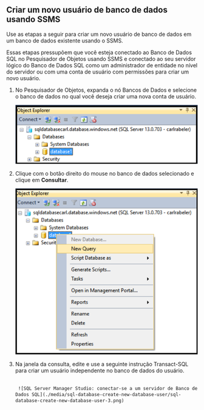 

## Criar um novo usuário de banco de dados usando SSMS

Use as etapas a seguir para criar um novo usuário de banco de dados em um banco de dados existente usando o SSMS.

Essas etapas pressupõem que você esteja conectado ao Banco de Dados SQL no Pesquisador de Objetos usando SSMS e conectado ao seu servidor lógico do Banco de Dados SQL como um administrador de entidade no nível do servidor ou com uma conta de usuário com permissões para criar um novo usuário.

1. No Pesquisador de Objetos, expanda o nó Bancos de Dados e selecione o banco de dados no qual você deseja criar uma nova conta de usuário.

     ![SQL Server Manager Studio: conectar-se a um servidor de Banco de Dados SQL](./media/sql-database-create-new-database-user/sql-database-create-new-database-user-1.png)

2. Clique com o botão direito do mouse no banco de dados selecionado e clique em **Consultar**.

     ![SQL Server Manager Studio: conectar-se a um servidor de Banco de Dados SQL](./media/sql-database-create-new-database-user/sql-database-create-new-database-user-2.png)

3. Na janela da consulta, edite e use a seguinte instrução Transact-SQL para criar um usuário independente no banco de dados do usuário.

    ```CREATE USER user1 WITH PASSWORD ='p@ssw0rd1';

     ![SQL Server Manager Studio: conectar-se a um servidor de Banco de Dados SQL](./media/sql-database-create-new-database-user/sql-database-create-new-database-user-3.png)

<!---HONumber=AcomDC_0504_2016-->